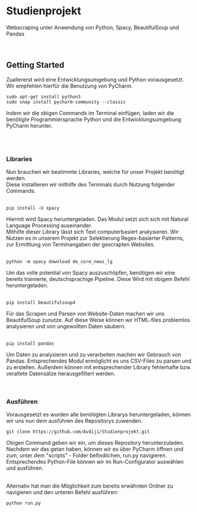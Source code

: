 # Studienprojekt
Webscraping unter Anwendung von Python, Spacy, BeautifulSoup und Pandas
<br><br><br>

## Getting Started
Zuallererst wird eine Entwicklungsumgebung und Python vorausgesetzt.<br>
Wir empfehlen hierfür die Benutzung von PyCharm.
```
sudo apt-get install python3
sudo snap install pycharm-community --classic
```
Indem wir die obigen Commands im Terminal einfügen, laden wir die benötigte Programmiersprache Python und die Entwicklungsumgebung PyCharm herunter.

<br><br>
### Libraries
Nun brauchen wir bestimmte Libraries, welche für unser Projekt benötigt werden.<br>
Diese installieren wir mithilfe des Terminals durch Nutzung folgender Commands.<br><br>


```
pip install -U spacy
```
Hiermit wird Spacy heruntergeladen. Das Modul setzt sich sich mit Natural Language Processing auseinander.<br>
Mithilfe dieser Library lässt sich Text computerbasiert analysieren. Wir Nutzen es in unserem Projekt zur Selektierung Regex-basierter Patterns, zur Ermittlung von Terminangaben der gescrapten Websites.
<br><br>


```
python -m spacy download de_core_news_lg
```
Um das volle potential von Spacy auszuschöpfen, benötigen wir eine bereits trainierte, deutschsprachige Pipeline. Diese Wird mit obigem Befehl heruntergeladen.
<br><br>


```
pip install beautifulsoup4
```
Für das Scrapen und Parsen von Website-Daten machen wir uns BeautifulSoup zunutze. Auf diese Weise können wir HTML-files problemlos analysieren und von ungewollten Daten säubern.
<br><br>


```
pip install pandas
```
Um Daten zu analysieren und zu verarbeiten machen wir Gebrauch von Pandas. Entsprechendes Modul ermöglicht es uns CSV-Files zu parsen und zu erstellen. Außerdem können mit entsprechender Library fehlerhafte bzw. veraltete Datensätze herausgefiltert werden.
<br><br><br>


### Ausführen
Vorausgesetzt es wurden alle benötigten Librarys heruntergeladen, können wir uns nun dem ausführen des Repositorys zuwenden.

```
git clone https://github.com/Avdiji/Studienprojekt.git
```
Obigen Command geben wir ein, um dieses Repository herunterzuladen.<br>
Nachdem wir das getan haben, können wir es über PyCharm öffnen und zum, unter dem "scripts" - Folder befindlichen, run.py navigieren.<br>
Entsprechendes Python-File können wir im Run-Configurator auswählen und ausführen.<br><br>

Alternativ hat man die Möglichkeit zum bereits erwähnten Ordner zu navigieren und den unteren Befehl ausführen:
```
python run.py
```
